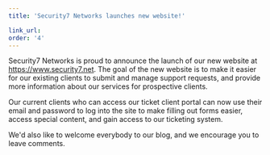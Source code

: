 ```yaml
---
title: 'Security7 Networks launches new website!'

link_url:
order: '4'
---
```



Security7 Networks is proud to announce the launch of our new website at https://www.security7.net. The goal of the new website is to make it easier for our existing clients to submit and manage support requests, and provide more information about our services for prospective clients.

Our current clients who can access our ticket client portal can now use their email and password to log into the site to make filling out forms easier, access special content, and gain access to our ticketing system.

We'd also like to welcome everybody to our blog, and we encourage you to leave comments.
